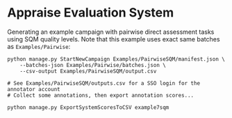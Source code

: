 # Appraise Evaluation System

Generating an example campaign with pairwise direct assessment tasks using SQM
quality levels. Note that this example uses exact same batches as
`Examples/Pairwise`:

    python manage.py StartNewCampaign Examples/PairwiseSQM/manifest.json \
        --batches-json Examples/Pairwise/batches.json \
        --csv-output Examples/PairwiseSQM/output.csv

    # See Examples/PairwiseSQM/outputs.csv for a SSO login for the annotator account
    # Collect some annotations, then export annotation scores...

    python manage.py ExportSystemScoresToCSV example7sqm
